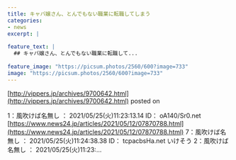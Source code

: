 ```yaml
---
title: キャバ嬢さん、とんでもない職業に転職してしまう
categories:
- news
excerpt: |
  
feature_text: |
  ## キャバ嬢さん、とんでもない職業に転職して...
  
feature_image: "https://picsum.photos/2560/600?image=733"
image: "https://picsum.photos/2560/600?image=733"
---
```


[http://vippers.jp/archives/9700642.html](http://vippers.jp/archives/9700642.html)
posted on 

<!--more-->

1：風吹けば名無し ： 2021/05/25(火)11:23:13.14 ID： oA140/Sr0.net [https://www.news24.jp/articles/2021/05/12/07870788.html](https://www.news24.jp/articles/2021/05/12/07870788.html) 7：風吹けば名無し ： 2021/05/25(火)11:24:38.38 ID： tcpacbsHa.net いけそう 2：風吹けば名無し ： 2021/05/25(火)11:23:...
